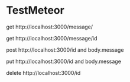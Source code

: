 # TestMeteor



get http://localhost:3000/message/

get http://localhost:3000/message/id

post http://localhost:3000/id and body.message

put http://localhost:3000/id and body.message

delete http://localhost:3000/id
